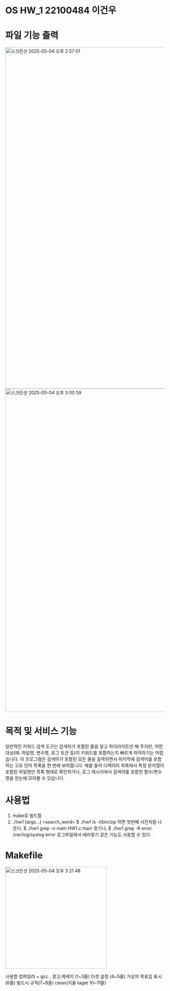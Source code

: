 # OS HW_1 22100484 이건우
# 파일 기능 출력

<img width="1076" alt="스크린샷 2025-05-04 오후 2 57 01" src="https://github.com/user-attachments/assets/27bb8fd9-fbaf-4794-b9e7-874b7c50dcfb" />
<img width="1019" alt="스크린샷 2025-05-04 오후 3 00 59" src="https://github.com/user-attachments/assets/27c29fed-70c7-4d7d-bf5c-d9d190f379bb" />

# 목적 및 서비스 기능
일반적인 키워드 검색 도구는 검색어가 포함된 줄을 찾고 하이라이트만 해 주지만, 어떤 대상(예: 파일명, 변수명, 로그 토큰 등)이 키워드를 포함하는지 빠르게 파악하기는 어렵습니다.
이 프로그램은
검색어가 포함된 모든 줄을 출력하면서
마지막에 검색어를 포함하는 고유 단어 목록을 한 번에 보여줍니다.
예를 들어 디렉터리 목록에서 특정 문자열이 포함된 파일명만 목록 형태로 확인하거나, 로그 메시지에서 검색어를 포함한 함수/변수명을 한눈에 모아볼 수 있습니다.
# 사용법
1. make로 빌드함
2. ./hw1 <command> [args...] <search_word>
$ ./hw1 ls -l/bin/zip 하면 첫번째 사진처럼 나온다.
$ ./hw1 grep -n main HW1.c main 찾기나,
$ ./hw1 grep -R error /var/log/syslog error  로그파일에서 에러찾기 같은 기능도 사용할 수 있다.




# Makefile
<img width="321" alt="스크린샷 2025-05-04 오후 3 21 48" src="https://github.com/user-attachments/assets/c0c04a13-e28a-493d-acbd-90600172b6bd" />

사용할 컴파일러 = gcc , 경고,메세지 (1~3줄)
타겟 설정 (4~5줄)
가상의 목표임 표시 (6줄)
빌드시 규칙(7~9줄)
clean(지울 taget 10~11줄)
